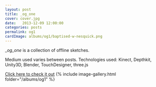 ```yaml
---
layout: post
title: _og_one
cover: cover.jpg
date:   2013-12-09 12:00:00
categories: posts
permalink: og1
cardImage: albums/og1/baptised-w-nesquick.png
---
```


__og_one_ is a collection of offline sketches.
<!--more-->
Medium used varies between posts. Technologies used: Kinect, Depthkit, Unity3D, Blender, TouchDesigner, three.js

[Click here to check it out](https://www.instagram.com/sisiigodly/)
{% include image-gallery.html folder="/albums/og1" %}
